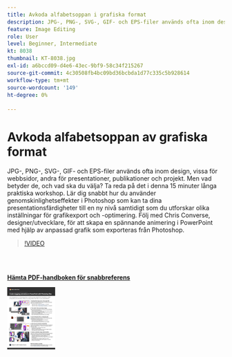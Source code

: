 ```yaml
---
title: Avkoda alfabetsoppan i grafiska format
description: JPG-, PNG-, SVG-, GIF- och EPS-filer används ofta inom design, vissa för webbsidor, andra för presentationer, publikationer och projekt. Men vad betyder de, och vad ska du välja?
feature: Image Editing
role: User
level: Beginner, Intermediate
kt: 8038
thumbnail: KT-8038.jpg
exl-id: a6bccd09-d4e6-43ec-9bf9-58c34f215267
source-git-commit: 4c30508fb4bc09bd36bcbda1d77c335c5b928614
workflow-type: tm+mt
source-wordcount: '149'
ht-degree: 0%

---
```


# Avkoda alfabetsoppan av grafiska format

JPG-, PNG-, SVG-, GIF- och EPS-filer används ofta inom design, vissa för webbsidor, andra för presentationer, publikationer och projekt. Men vad betyder de, och vad ska du välja? Ta reda på det i denna 15 minuter långa praktiska workshop. Lär dig snabbt hur du använder genomskinlighetseffekter i Photoshop som kan ta dina presentationsfärdigheter till en ny nivå samtidigt som du utforskar olika inställningar för grafikexport och -optimering. Följ med Chris Converse, designer/utvecklare, för att skapa en spännande animering i PowerPoint med hjälp av anpassad grafik som exporteras från Photoshop.

>[!VIDEO](https://video.tv.adobe.com/v/333805?hidetitle=true)

<br> 

[**Hämta PDF-handboken för snabbreferens**](../quick-reference/Decodingthealphabetsoupofgraphicformats.pdf)

[![Bild av första sidan i snabbguiden](assets/DecodingthealphabetsoupofgraphicformatsPage1.png)](../quick-reference/Decodingthealphabetsoupofgraphicformats.pdf)
